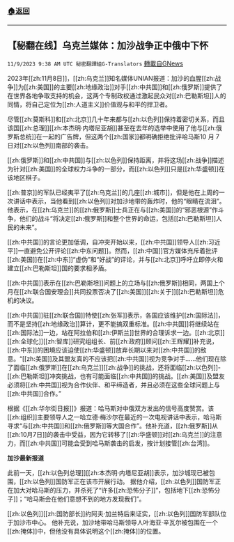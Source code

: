 ###  [:house:返回](README.md)
---


## 【秘翻在线】乌克兰媒体：加沙战争正中俄中下怀
`11/9/2023 9:38 AM UTC 秘密翻譯組G-Translators` [轉載自GNews](https://gnews.org/articles/1948563)

2023年[[zh:11月8日]]，[[zh:乌克兰]]知名媒体UNIAN报道：加沙的血腥[[zh:战争]]为[[zh:美国]]的主要[[zh:地缘政治]]对手[[zh:中共国]]和[[zh:俄罗斯]]提供了在世界各地争取支持的机会，这两个专制政权通过激起民众对[[zh:巴勒斯坦]]人的同情，将自己定位为[[zh:人道主义]]价值观与和平的捍卫者。

尽管[[zh:莫斯科]]和[[zh:北京]]几十年来都与[[zh:以色列]]保持着密切关系，而且该国[[zh:总理]][[zh:本杰明·内塔尼亚胡]]甚至在去年的选举中使用了他与[[zh:俄罗斯总统]]在一起的广告牌，但这两个[[zh:国家]]都明确拒绝批评哈马斯10 月 7 日对[[zh:以色列]]南部的袭击。

[[zh:俄罗斯]]和[[zh:中共国]]与[[zh:以色列]]保持距离，并将这场[[zh:战争]]描述为针对[[zh:美国]]的全球权力斗争的一部分，而[[zh:以色列]]只是[[zh:华盛顿]]在该地区棋子。

[[zh:普京]]的军队已经夷平了[[zh:乌克兰]]的几座[[zh:城市]]，但是他在上周的一次讲话中表示，当他看到[[zh:以色列]]对加沙地带的轰炸时，他的“眼睛在流泪”。他表示，在[[zh:乌克兰]]的[[zh:俄罗斯]]士兵正在与[[zh:美国]]的“邪恶根源”作斗争，他们的战斗“将决定[[zh:俄罗斯]]和整个世界的命运，包括[[zh:巴勒斯坦]]人民的未来”。

[[zh:中共国]]的言论更加低调，自冲突开始以来，[[zh:中共国]]领导人[[zh:习近平]]一直避免公开评论[[zh:中东问题]]。然而，[[zh:中国]]官方媒体充斥着批评[[zh:美国]]在[[zh:中东]]“虚伪”和“好战”的评论，并与[[zh:北京]]呼吁立即停火和建立[[zh:巴勒斯坦]]国的要求相矛盾。

[[zh:中共国]]表示在[[zh:巴勒斯坦]]问题上的立场与[[zh:俄罗斯]]相同，两国上个月在[[zh:联合国安理会]]共同投票否决了[[zh:美国]][[zh:关于]][[zh:巴勒斯坦]]危机的决议。

[[zh:中共国]]驻[[zh:联合国]]特使[[zh:张军]]表示，各国应该维护[[zh:国际法]]，而不是坚持[[zh:地缘政治]]算计，更不能搞双重标准。[[zh:中共国]]将继续站在[[zh:国际法]]一边，站在阿拉伯和[[zh:伊斯兰]]世界的合理诉求一边。[[zh:北京]][[zh:全球化]][[zh:智库]]研究组组长、前[[zh:政府]]顾问[[zh:王辉耀]]补充说，[[zh:中东]]的困境应该迫使[[zh:华盛顿]]放弃长期以来对[[zh:中共国]]的敌意。“[[zh:美国]]及其盟友真的不应该把[[zh:中共国]]视为竞争对手……他们现在除了面临[[zh:俄罗斯]]在[[zh:乌克兰]][[zh:战争]]的挑战，还将面临[[zh:以色列]]\-[[zh:巴勒斯坦]]冲突挑战，也有可能面临[[zh:中共国]]的挑战。[[zh:美国]]及盟友必须将[[zh:中共国]]视为合作伙伴、和平缔造者，并且必须在这些全球问题上与[[zh:中共国]]合作。”

根据《[[zh:华尔街日报]]》报道：哈马斯对中俄双方发出的信号高度赞赏。该[[zh:组织]]主要领导人之一哈立德·梅沙尔在最近的一次电视讲话中表示，哈马斯寻求“与[[zh:中共国]]和[[zh:俄罗斯]]等大国合作”。他补充道，[[zh:俄罗斯]]从[[zh:10月7日]]的袭击中受益，因为它转移了[[zh:华盛顿]]对[[zh:乌克兰]]的注意力，而[[zh:中共国]]可能会受到哈马斯袭击的启发，按计划接管[[zh:台湾]]。

**加沙最新报道**

此前一天，[[zh:以色列总理]][[zh:本杰明·内塔尼亚胡]]表示，加沙城现已被包围，[[zh:以色列]]国防军正在该市开展行动。 据他介绍，[[zh:以色列]]国防军正在加大对哈马斯的压力，并杀死了“许多[[zh:恐怖分子]]”，包括地下[[zh:恐怖分子]]；“哈马斯会在他们意想不到的地方发现我们”。

[[zh:以色列]][[zh:国防部长]]约阿夫·加兰特后来证实，[[zh:以色列]]国防军部队位于加沙市中心。 他补充说，加沙地带哈马斯领导人叶海亚·辛瓦尔被包围在一个[[zh:掩体]]中，但他没有具体说明这个[[zh:掩体]]的位置。
